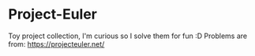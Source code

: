 # Project-Euler
Toy project collection, I'm curious so I solve them for fun :D
Problems are from:
https://projecteuler.net/

